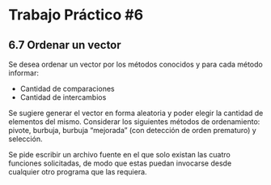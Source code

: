 # Trabajo Práctico #6

## 6.7 Ordenar un vector 

Se desea ordenar un vector por los métodos conocidos y para cada método informar:

* Cantidad de comparaciones
* Cantidad de intercambios

Se sugiere generar el vector en forma aleatoria y poder elegir la cantidad de elementos del mismo. Considerar los siguientes métodos de ordenamiento: pivote, burbuja, burbuja “mejorada” (con detección de orden prematuro) y selección.

Se pide escribir un archivo fuente en el que solo existan las cuatro funciones solicitadas, de modo que estas puedan invocarse desde cualquier otro programa que las requiera.
